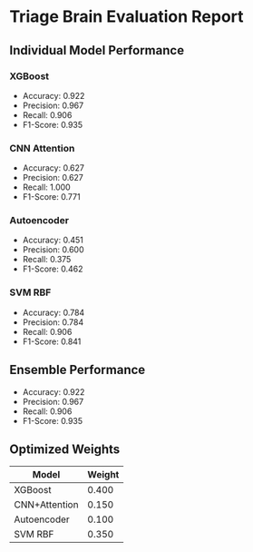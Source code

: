 # Triage Brain Evaluation Report

## Individual Model Performance
### XGBoost
- Accuracy: 0.922
- Precision: 0.967
- Recall: 0.906
- F1-Score: 0.935

### CNN Attention
- Accuracy: 0.627
- Precision: 0.627
- Recall: 1.000
- F1-Score: 0.771

### Autoencoder
- Accuracy: 0.451
- Precision: 0.600
- Recall: 0.375
- F1-Score: 0.462

### SVM RBF
- Accuracy: 0.784
- Precision: 0.784
- Recall: 0.906
- F1-Score: 0.841

## Ensemble Performance
- Accuracy: 0.922
- Precision: 0.967
- Recall: 0.906
- F1-Score: 0.935

## Optimized Weights
| Model | Weight |
|-------|--------|
| XGBoost | 0.400 |
| CNN+Attention | 0.150 |
| Autoencoder | 0.100 |
| SVM RBF | 0.350 |
